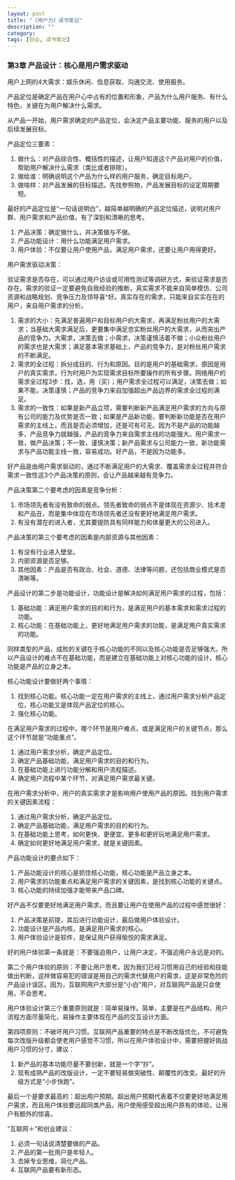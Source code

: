 ```yaml
---
layout: post
title: "《用户力》读书笔记"
description: ""
category: 
tags: [创业, 读书笔记]
---
```


### 第3章 产品设计：核心是用户需求驱动

用户上网的4大需求：娱乐休闲、信息获取、沟通交流、使用服务。

产品定位是确定产品在用户心中占有的位置和形象，产品为什么用户服务、有什么特色，关键在为用户解决什么需求。

从产品一开始，用户需求确定的产品定位，会决定产品主要功能、服务的用户以及后续发展目标。

产品定位三要素：

1. 做什么：对产品综合性、概括性的描述，让用户知道这个产品对用户的价值，帮助用户解决什么需求（类比或者排除）。
2. 做给谁：明确说明这个产品为什么样的用户服务，确定目标用户。
3. 做啥样：对产品发展的目标描述。先找参照物，产品发展目标的设定周期要短。

最好的产品定位是“一句话说明白”，越简单越明确的产品定位描述，说明对用户群、用户需求和产品价值，有了深刻和清晰的思考。

1. 产品决策：确定做什么，并决策做与不做。
2. 产品功能设计：用什么功能满足用户需求。
3. 用户体验：不仅要让用户使用产品，满足用户需求，还要让用户用得更好。

用户需求驱动决策：

验证需求是否存在，可以通过用户访谈或可用性测试等调研方式，来验证需求是否存在。需求的验证一定要避免自我经验的推断，真实需求不能来自简单模仿、公司资源和战略规划、竞争压力及领导喜^好。真实存在的需求，只能来自实实在在的用户，来自用户需求的分析。

1. 需求的大小：先满足普遍用户和目标用户的大需求，再满足粉丝用户的大需求；当基础大需求满足后，更要集中满足忠实粉丝用户的大需求，从而突出产品的竞争力。大需求，决策去做；小需求，决策谨慎活着不做；小众粉丝用户的需求也是大需求；满足基本需求基础上，产品的竞争力，是对粉丝用户需求的不断满足。
2. 需求的全过程：拆分成目的、行为和原因。目的是用户的基础需求，原因是用户的真实需求，行为时用户为实现需求目标所要操作的所有步骤。网络用户的需求全过程3步：找，选，用（买）；用户需求全过程可以满足，决策去做；如果不能，决策谨慎；产品的竞争力来自加强超出产品边界的需求全过程的满足。
3.  需求的一致性：如果是新产品立项，需要判断新产品满足用户需求的方向与原有公司的能力及优势是否一致；如果是产品新功能，要判断新功能是否在用户需求的主线上，而且是否必须增加，还是可有可无。因为不是产品的功能越多，产品竞争力就越强，产品的竞争力来自需求主线的功能强大。用户需求一致，做产品决策；不一致，谨慎决策；新产品需求与公司能力一致，新功能需求与产品功能主线一致，容易成功。好产品，不是因为功能多。

好产品是由用户需求驱动的，通过不断满足用户的大需求、覆盖需求全过程并符合需求一致性这3个产品决策的原则，会让产品越来越有竞争力。

产品决策第二个要考虑的因素是竞争分析：

1. 市场领先者有没有致命的弱点。领先者致命的弱点不是体现在资源少、技术差和产品丑，而是集中体现在市场领先者还没有更好地满足用户需求。
2. 有没有潜在的进入者，尤其要提防具有同样能力和体量更大的公司进入。

产品决策的第三个要考虑的因素是内部资源与其他因素：

1. 有没有行业进入壁垒。
2. 内部资源是否足够。
3. 其他因素：产品是否有政治、社会、道德、法律等问题，还包括商业模式是否清晰等。

产品设计的第二步是功能设计，功能设计是解决如何满足用户需求的过程，包括：

1. 基础功能：满足用户需求的目的和行为，是满足用户的基本需求和需求过程的功能。
2. 核心功能：在基础功能上，更好地满足用户需求的功能，是满足用户真实需求的功能。

同样类型的产品，成败的关键在于核心功能的不同以及核心功能是否足够强大。所以产品设计的难点不在基础功能，而是建立在基础功能上对核心功能的设计，核心功能是产品的立身之本。

核心功能设计要做好两个事情：

1. 找到核心功能。核心功能一定在用户需求的主线上，通过用户需求分析产品定位，核心功能又是体现产品定位的核心。
2. 强化核心功能。

在满足用户需求的过程中，哪个环节是用户难点，或是满足用户的关键节点，那么这个环节就是“功能重点”。

1. 通过用户需求分析，确定产品定位。
2. 确定产品基础功能，满足用户需求的目的和行为。
3. 在基础功能上进行功能分解和用户流程描述。
4. 确定用户流程中某个环节，对满足用户需求最关键。

在用户需求分析中，用户的真实需求才是影响用户使用产品的原因。找到用户需求的关键因素流程：

1. 通过用户需求分析，确定产品定位。
2. 确定产品基础功能，满足用户需求的目的和行为。
3. 在基础功能上思考，如何更快、更便宜、更多和更好玩地满足用户需求。
4. 确定如何更好地满足用户需求，就是关键因素。

产品功能设计的要点如下：

1. 产品功能设计的核心是抓住核心功能，核心功能是产品立身之本。
2. 用户需求的功能重点和满足用户需求的关键因素，是找到核心功能的关键点。
3. 核心功能的持续加强才能带来产品口碑。

好产品不仅要更好地满足用户需求，而且要让用户在使用产品的过程中感觉很好：

1. 产品决策是前提，其后进行功能设计，最后做用户体验设计。
2. 功能设计是产品内核，是满足用户需求的核心。
3. 用户体验设计是软件，是保证用户获得愉悦的需求满足。

好的用户体验第一条就是：不要强迫用户，让用户决定，不强迫用户永远是对的。

第二个用户体验的原则：不要让用户思考。因为我们已经习惯用自己的经验和技能做出判断，这样做容易犯的错误是用自己的需求代替用户的需求，这是非常危险的产品设计误区。因为，互联网用户大部分是“小白”用户，对互联网产品是只会使用，不会思考。

用户体验设计第三个重要原则就是：简单易操作。简单，主要是在产品结构、用户流程方面尽量简化，易操作主要体现在产品的交互设计方面。

第四项原则：不破坏用户习惯。互联网产品重要的特点是不断改版优化，不可避免每次改版升级都会使老用户感觉不习惯，所以在用户体验设计中，需要把握好挑战用户习惯的分寸，建议：

1. 新产品的基本功能尽量不要创新，就是一个字“抄”。
2. 现有成熟产品的改版设计，一定不要轻易做突破性、颠覆性的改变。最好的升级方式是“小步快跑”。

最后一个是要求最高的：超出用户预期。超出用户预期代表着不仅要更好地满足用户需求，而且用户体验要远超同类产品，用户使用感受超出用户原有的体验，让用户有额外的惊喜。

“互联网＋”和创业建议：

1. 必须一句话说清楚要做的产品。
2. 产品的第一批用户是年轻人。
3. 去掉专业思维，简化产品。
4. 互联网产品要有新形态。
